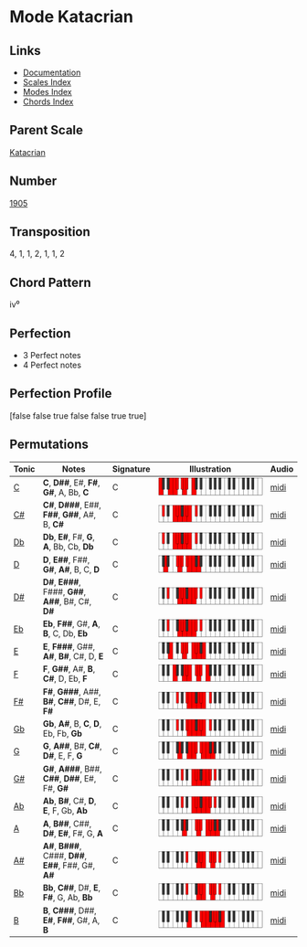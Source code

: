 # Mode Katacrian

## Links

- [Documentation](README.md)
- [Scales Index](Scales.md)
- [Modes Index](Modes.md)
- [Chords Index](Chords.md)

## Parent Scale

[Katacrian](ScaleKatacrian.md)

## Number

[1905](https://ianring.com/musictheory/scales/1905)

## Transposition

4, 1, 1, 2, 1, 1, 2

## Chord Pattern

iv⁰

## Perfection

- 3 Perfect notes
- 4 Perfect notes

## Perfection Profile

[false false true false false true true]

## Permutations

| Tonic | Notes | Signature | Illustration | Audio |
|-------|-------|-----------|--------------|-------|
| [C](ModeCNaturalKatacrian.md) | **C**, **D##**, E#, **F#**, **G#**, A, Bb, **C** | C | ![CNaturalKatacrian](ModeCNaturalKatacrian.png) | [midi](https://github.com/edipermadi/music/blob/main/docs/ModeCNaturalKatacrian.mid?raw=true) |
| [C#](ModeCSharpKatacrian.md) | **C#**, **D###**, E##, **F##**, **G##**, A#, B, **C#** | C | ![CSharpKatacrian](ModeCSharpKatacrian.png) | [midi](https://github.com/edipermadi/music/blob/main/docs/ModeCSharpKatacrian.mid?raw=true) |
| [Db](ModeDFlatKatacrian.md) | **Db**, **E#**, F#, **G**, **A**, Bb, Cb, **Db** | C | ![DFlatKatacrian](ModeDFlatKatacrian.png) | [midi](https://github.com/edipermadi/music/blob/main/docs/ModeDFlatKatacrian.mid?raw=true) |
| [D](ModeDNaturalKatacrian.md) | **D**, **E##**, F##, **G#**, **A#**, B, C, **D** | C | ![DNaturalKatacrian](ModeDNaturalKatacrian.png) | [midi](https://github.com/edipermadi/music/blob/main/docs/ModeDNaturalKatacrian.mid?raw=true) |
| [D#](ModeDSharpKatacrian.md) | **D#**, **E###**, F###, **G##**, **A##**, B#, C#, **D#** | C | ![DSharpKatacrian](ModeDSharpKatacrian.png) | [midi](https://github.com/edipermadi/music/blob/main/docs/ModeDSharpKatacrian.mid?raw=true) |
| [Eb](ModeEFlatKatacrian.md) | **Eb**, **F##**, G#, **A**, **B**, C, Db, **Eb** | C | ![EFlatKatacrian](ModeEFlatKatacrian.png) | [midi](https://github.com/edipermadi/music/blob/main/docs/ModeEFlatKatacrian.mid?raw=true) |
| [E](ModeENaturalKatacrian.md) | **E**, **F###**, G##, **A#**, **B#**, C#, D, **E** | C | ![ENaturalKatacrian](ModeENaturalKatacrian.png) | [midi](https://github.com/edipermadi/music/blob/main/docs/ModeENaturalKatacrian.mid?raw=true) |
| [F](ModeFNaturalKatacrian.md) | **F**, **G##**, A#, **B**, **C#**, D, Eb, **F** | C | ![FNaturalKatacrian](ModeFNaturalKatacrian.png) | [midi](https://github.com/edipermadi/music/blob/main/docs/ModeFNaturalKatacrian.mid?raw=true) |
| [F#](ModeFSharpKatacrian.md) | **F#**, **G###**, A##, **B#**, **C##**, D#, E, **F#** | C | ![FSharpKatacrian](ModeFSharpKatacrian.png) | [midi](https://github.com/edipermadi/music/blob/main/docs/ModeFSharpKatacrian.mid?raw=true) |
| [Gb](ModeGFlatKatacrian.md) | **Gb**, **A#**, B, **C**, **D**, Eb, Fb, **Gb** | C | ![GFlatKatacrian](ModeGFlatKatacrian.png) | [midi](https://github.com/edipermadi/music/blob/main/docs/ModeGFlatKatacrian.mid?raw=true) |
| [G](ModeGNaturalKatacrian.md) | **G**, **A##**, B#, **C#**, **D#**, E, F, **G** | C | ![GNaturalKatacrian](ModeGNaturalKatacrian.png) | [midi](https://github.com/edipermadi/music/blob/main/docs/ModeGNaturalKatacrian.mid?raw=true) |
| [G#](ModeGSharpKatacrian.md) | **G#**, **A###**, B##, **C##**, **D##**, E#, F#, **G#** | C | ![GSharpKatacrian](ModeGSharpKatacrian.png) | [midi](https://github.com/edipermadi/music/blob/main/docs/ModeGSharpKatacrian.mid?raw=true) |
| [Ab](ModeAFlatKatacrian.md) | **Ab**, **B#**, C#, **D**, **E**, F, Gb, **Ab** | C | ![AFlatKatacrian](ModeAFlatKatacrian.png) | [midi](https://github.com/edipermadi/music/blob/main/docs/ModeAFlatKatacrian.mid?raw=true) |
| [A](ModeANaturalKatacrian.md) | **A**, **B##**, C##, **D#**, **E#**, F#, G, **A** | C | ![ANaturalKatacrian](ModeANaturalKatacrian.png) | [midi](https://github.com/edipermadi/music/blob/main/docs/ModeANaturalKatacrian.mid?raw=true) |
| [A#](ModeASharpKatacrian.md) | **A#**, **B###**, C###, **D##**, **E##**, F##, G#, **A#** | C | ![ASharpKatacrian](ModeASharpKatacrian.png) | [midi](https://github.com/edipermadi/music/blob/main/docs/ModeASharpKatacrian.mid?raw=true) |
| [Bb](ModeBFlatKatacrian.md) | **Bb**, **C##**, D#, **E**, **F#**, G, Ab, **Bb** | C | ![BFlatKatacrian](ModeBFlatKatacrian.png) | [midi](https://github.com/edipermadi/music/blob/main/docs/ModeBFlatKatacrian.mid?raw=true) |
| [B](ModeBNaturalKatacrian.md) | **B**, **C###**, D##, **E#**, **F##**, G#, A, **B** | C | ![BNaturalKatacrian](ModeBNaturalKatacrian.png) | [midi](https://github.com/edipermadi/music/blob/main/docs/ModeBNaturalKatacrian.mid?raw=true) |
